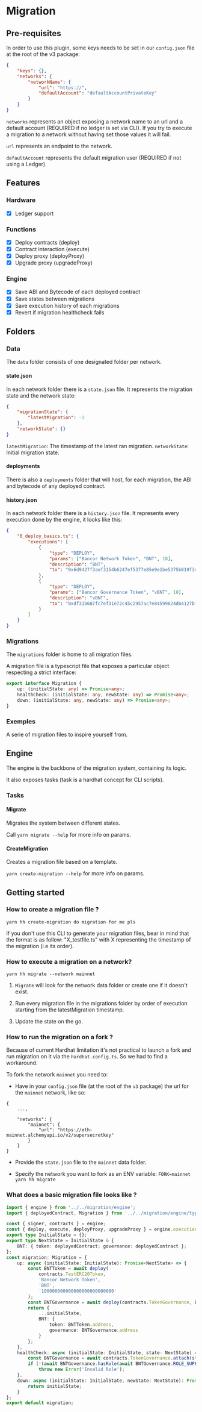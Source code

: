 # Migration

## Pre-requisites

In order to use this plugin, some keys needs to be set in our `config.json` file at the root of the v3 package:

```json
{
    "keys": {},
    "networks": {
        "networkName": {
            "url": "https://",
            "defaultAccount": "defaultAccountPrivateKey"
        }
    }
}
```

`networks` represents an object exposing a network name to an url and a default account (REQUIRED if no ledger is set via CLI). If you try to execute a migration to a network without having set those values it will fail.

`url` represents an endpoint to the network.

`defaultAccount` represents the default migration user (REQUIRED if not using a Ledger).

## Features

### Hardware

-   [x] Ledger support

### Functions

-   [x] Deploy contracts (deploy)
-   [x] Contract interaction (execute)
-   [x] Deploy proxy (deployProxy)
-   [x] Upgrade proxy (upgradeProxy)

### Engine

-   [x] Save ABI and Bytecode of each deployed contract
-   [x] Save states between migrations
-   [x] Save execution history of each migrations
-   [x] Revert if migration healthcheck fails

## Folders

### Data

The `data` folder consists of one designated folder per network.

#### state.json

In each network folder there is a `state.json` file. It represents the migration state and the network state:

```json
{
    "migrationState": {
        "latestMigration": -1
    },
    "networkState": {}
}
```

`latestMigration`: The timestamp of the latest ran migration.
`networkState`: Initial migration state.

#### deployments

There is also a `deployments` folder that will host, for each migration, the ABI and bytecode of any deployed contract.

#### history.json

In each network folder there is a `history.json` file. It represents every execution done by the engine, it looks like this:

```json
{
    "0_deploy_basics.ts": {
        "executions": [
            {
                "type": "DEPLOY",
                "params": ["Bancor Network Token", "BNT", 18],
                "description": "BNT",
                "tx": "0x6d9427f3aef3154b6247ef5377e85e9e1be5375b819f3def82bbf53755bf3d62"
            },
            {
                "type": "DEPLOY",
                "params": ["Bancor Governance Token", "vBNT", 18],
                "description": "vBNT",
                "tx": "0xdf31b607fc7ef31e72c45c2957ac7e84599824d64127bf80e2ccf68543e6e3af"
            }
        ]
    }
}
```

### Migrations

The `migrations` folder is home to all migration files.

A migration file is a typescript file that exposes a particular object respecting a strict interface:

```ts
export interface Migration {
    up: (initialState: any) => Promise<any>;
    healthCheck: (initialState: any, newState: any) => Promise<any>;
    down: (initialState: any, newState: any) => Promise<any>;
}
```

### Exemples

A serie of migration files to inspire yourself from.

## Engine

The engine is the backbone of the migration system, containing its logic.

It also exposes tasks (task is a hardhat concept for CLI scripts).

### Tasks

#### Migrate

Migrates the system between different states.

Call `yarn migrate --help` for more info on params.

#### CreateMigration

Creates a migration file based on a template.

`yarn create-migration --help` for more info on params.

## Getting started

### How to create a migration file ?

```
yarn hh create-migration do migration for me pls
```

If you don't use this CLI to generate your migration files, bear in mind that the format is as follow: "X_testfile.ts" with X representing the timestamp of the migration (i.e its order).

### How to execute a migration on a network?

```
yarn hh migrate --network mainnet
```

1. `Migrate` will look for the network data folder or create one if it doesn't exist.

2. Run every migration file in the migrations folder by order of execution starting from the latestMigration timestamp.

3. Update the state on the go.

### How to run the migration on a fork ?

Because of current Hardhat limitation it's not practical to launch a fork and run migration on it via the `hardhat.config.ts`. So we had to find a workaround.

To fork the network `mainnet` you need to:

-   Have in your `config.json` file (at the root of the `v3` package) the url for the `mainnet` network, like so:

```
{
    ...,

    "networks": {
        "mainnet": {
            "url": "https://eth-mainnet.alchemyapi.io/v2/supersecretkey"
        }
    }
}
```

-   Provide the `state.json` file to the `mainnet` data folder.

-   Specify the network you want to fork as an ENV variable: `FORK=mainnet yarn hh migrate`

### What does a basic migration file looks like ?

```ts
import { engine } from '../../migration/engine';
import { deployedContract, Migration } from '../../migration/engine/types';

const { signer, contracts } = engine;
const { deploy, execute, deployProxy, upgradeProxy } = engine.executionFunctions;
export type InitialState = {};
export type NextState = InitialState & {
    BNT: { token: deployedContract; governance: deployedContract };
};
const migration: Migration = {
    up: async (initialState: InitialState): Promise<NextState> => {
        const BNTToken = await deploy(
            contracts.TestERC20Token,
            'Bancor Network Token',
            'BNT',
            '100000000000000000000000000'
        );
        const BNTGovernance = await deploy(contracts.TokenGovernance, BNTToken.address);
        return {
            ...initialState,
            BNT: {
                token: BNTToken.address,
                governance: BNTGovernance.address
            }
        };
    },
    healthCheck: async (initialState: InitialState, state: NextState) => {
        const BNTGovernance = await contracts.TokenGovernance.attach(state.BNT.governance);
        if (!(await BNTGovernance.hasRole(await BNTGovernance.ROLE_SUPERVISOR(), await signer.getAddress())))
            throw new Error('Invalid Role');
    },
    down: async (initialState: InitialState, newState: NextState): Promise<InitialState> => {
        return initialState;
    }
};
export default migration;
```
